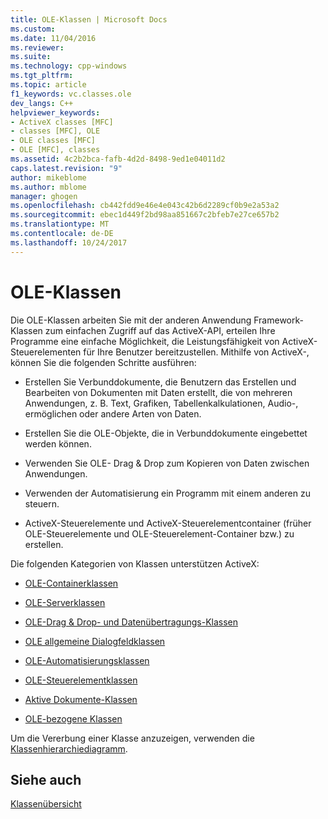 ```yaml
---
title: OLE-Klassen | Microsoft Docs
ms.custom: 
ms.date: 11/04/2016
ms.reviewer: 
ms.suite: 
ms.technology: cpp-windows
ms.tgt_pltfrm: 
ms.topic: article
f1_keywords: vc.classes.ole
dev_langs: C++
helpviewer_keywords:
- ActiveX classes [MFC]
- classes [MFC], OLE
- OLE classes [MFC]
- OLE [MFC], classes
ms.assetid: 4c2b2bca-fafb-4d2d-8498-9ed1e04011d2
caps.latest.revision: "9"
author: mikeblome
ms.author: mblome
manager: ghogen
ms.openlocfilehash: cb442fdd9e46e4e043c42b6d2289cf0b9e2a53a2
ms.sourcegitcommit: ebec1d449f2bd98aa851667c2bfeb7e27ce657b2
ms.translationtype: MT
ms.contentlocale: de-DE
ms.lasthandoff: 10/24/2017
---
```

# <a name="ole-classes"></a>OLE-Klassen
Die OLE-Klassen arbeiten Sie mit der anderen Anwendung Framework-Klassen zum einfachen Zugriff auf das ActiveX-API, erteilen Ihre Programme eine einfache Möglichkeit, die Leistungsfähigkeit von ActiveX-Steuerelementen für Ihre Benutzer bereitzustellen. Mithilfe von ActiveX-, können Sie die folgenden Schritte ausführen:  
  
-   Erstellen Sie Verbunddokumente, die Benutzern das Erstellen und Bearbeiten von Dokumenten mit Daten erstellt, die von mehreren Anwendungen, z. B. Text, Grafiken, Tabellenkalkulationen, Audio-, ermöglichen oder andere Arten von Daten.  
  
-   Erstellen Sie die OLE-Objekte, die in Verbunddokumente eingebettet werden können.  
  
-   Verwenden Sie OLE- Drag & Drop zum Kopieren von Daten zwischen Anwendungen.  
  
-   Verwenden der Automatisierung ein Programm mit einem anderen zu steuern.  
  
-   ActiveX-Steuerelemente und ActiveX-Steuerelementcontainer (früher OLE-Steuerelemente und OLE-Steuerelement-Container bzw.) zu erstellen.  
  
 Die folgenden Kategorien von Klassen unterstützen ActiveX:  
  
-   [OLE-Containerklassen](../mfc/ole-container-classes.md)  
  
-   [OLE-Serverklassen](../mfc/ole-server-classes.md)  
  
-   [OLE-Drag & Drop- und Datenübertragungs-Klassen](../mfc/ole-drag-and-drop-and-data-transfer-classes.md)  
  
-   [OLE allgemeine Dialogfeldklassen](../mfc/ole-common-dialog-classes.md)  
  
-   [OLE-Automatisierungsklassen](../mfc/ole-automation-classes.md)  
  
-   [OLE-Steuerelementklassen](../mfc/ole-control-classes.md)  
  
-   [Aktive Dokumente-Klassen](../mfc/active-document-classes.md)  
  
-   [OLE-bezogene Klassen](../mfc/ole-related-classes.md)  
  
 Um die Vererbung einer Klasse anzuzeigen, verwenden die [Klassenhierarchiediagramm](../mfc/hierarchy-chart.md).  
  
## <a name="see-also"></a>Siehe auch  
 [Klassenübersicht](../mfc/class-library-overview.md)

